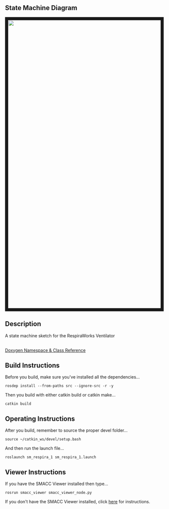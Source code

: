  <h2>State Machine Diagram</h2>
 <img src="https://github.com/robosoft-ai/SMACC/blob/master/smacc_sm_reference_library/sm_respira_1/docs/smacc_state_machine_20200513-165805.dot.svg" width="950" align="center" border="10"/>

 <h2>Description</h2> A state machine sketch for the RespiraWorks Ventilator<br></br>

 <a href="https://robosoft-ai.github.io/smacc_doxygen/master/html/namespacesm__starcraft__ai.html">Doxygen Namespace & Class Reference</a>

 <h2>Build Instructions</h2>
Before you build, make sure you've installed all the dependencies...

```
rosdep install --from-paths src --ignore-src -r -y
```

Then you build with either catkin build or catkin make...

```
catkin build
```

<h2>Operating Instructions</h2>
After you build, remember to source the proper devel folder...

```
source ~/catkin_ws/devel/setup.bash
```

And then run the launch file...

```
roslaunch sm_respira_1 sm_respira_1.launch
```

<h2>Viewer Instructions</h2>
If you have the SMACC Viewer installed then type...

```
rosrun smacc_viewer smacc_viewer_node.py
```

If you don't have the SMACC Viewer installed, click <a href="http://smacc.ninja/smacc-viewer/">here</a> for instructions.

